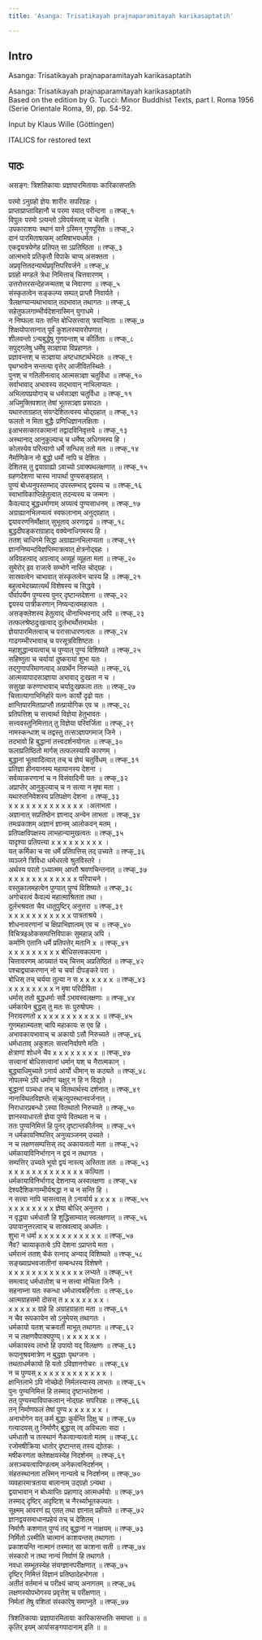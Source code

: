 ```yaml
---
title: 'Asanga: Trisatikayah prajnaparamitayah karikasaptatih'

---
```

## Intro

Asanga: Trisatikayah prajnaparamitayah karikasaptatih   

Asanga: Trisatikayah prajnaparamitayah karikasaptatih  
Based on the edition by G. Tucci: Minor Buddhist Texts, part I. Roma 1956  
(Serie Orientale Roma, 9), pp. 54-92.  

Input by Klaus Wille (Göttingen)  

ITALICS for restored text  

## पाठः

असङ्ग: त्रिशतिकायाः प्रज्ञापारमितायाः कारिकासप्ततिः  

परमो ऽनुग्रहो ज्ञेयः शारीरः सपरिग्रहः ।  
प्राप्ताप्राप्ताविहानौ च परमा स्यात् परीन्दना ॥ त्श्प्क्_१  
विपुलः परमो ऽत्यन्तो ऽविपर्यस्तश् च चेतसि ।  
उपकाराशयः स्थानं याने ऽस्मिन् गुणपूरितः ॥ त्श्प्क्_२  
दानं पारमिताषत्कम् आमिषाभयधर्मतः ।  
एकद्वयत्रयेणेह प्रतिपत् सा ऽप्रतिष्ठिता ॥ त्श्प्क्_३  
आत्मभावे प्रतिकृतौ विपाके चाप्य् असक्तता ।  
अप्रवृत्तितदन्यार्थप्रवृत्तिपरिवर्जने ॥ त्श्प्क्_४  
प्रग्रहो मण्डले त्रेधा निमित्ताच् चित्तवारणम् ।  
उत्तरोत्तरसन्देहजन्मतश् च निवारणा ॥ त्श्प्क्_५  
संस्कृतत्वेन सङ्कल्प्य सम्पत् प्राप्तौ निवार्यते ।  
त्रैलक्षण्यान्यथाभावात् तदभावात् तथागतः ॥ त्श्प्क्_६  
सहेतुफलगाम्भीर्यदेशनास्मिन् युगाधमे ।  
न निष्फला यतः सन्ति बोधिसत्त्वास् त्रयान्विताः ॥ त्श्प्क्_७  
शिक्षयोपासानात् पूर्वं कुशलस्यावरोपणात् ।  
शीलवन्तो ऽन्यबुद्धेषु गुणवन्तश् च कीर्तिताः ॥ त्श्प्क्_८  
सपुद्गलेषु धर्मेषु सञ्ज्ञाया विप्रहाणतः ।  
प्रज्ञावन्तश् च सञ्ज्ञाया अष्टधाष्टार्थभेदतः ॥ त्श्प्क्_९  
पृथग्भावेन सन्तत्या वृत्तेर् आजीवितस्थितेः ।  
पुनश् च गतिलीनत्वाद् आत्मसञ्ज्ञा चतुर्विधा ॥ त्श्प्क्_१०  
सर्वाभावाद् अभावस्य सद्भावान् नाभिलाप्यतः ।  
अभिलापप्रयोगाच् च धर्मसञ्ज्ञा चतुर्विधा ॥ त्श्प्क्_११  
अधिमुक्तिवशात् तेषां भूतसञ्ज्ञा प्रसादतः ।  
यथारुताग्रहात् संयग्देशितत्वस्य चोद्ग्रहात् ॥ त्श्प्क्_१२  
फलतो न मिता बुद्धैः प्रणिधिज्ञानलक्षिताः ।  
इआभसत्कारकामानां तद्वादविनिवृत्तये ॥ त्श्प्क्_१३  
अस्थानाद् आनुकूल्याच् च धर्मेष्व् अधिगमस्य हि ।  
कोलस्येव परित्यागो धर्मे सन्धिस् ततो मतः ॥ त्श्प्क्_१४  
नैर्माणिकेन नो बुद्धो धर्मो नापि च देशितः ।  
देशितस् तु द्वयाग्राह्यो ऽवाच्यो ऽवाक्पथलक्षणात् ॥ त्श्प्क्_१५  
ग्रहणदेशणा चास्य नापार्था पुण्यसङ्ग्रहात् ।  
पुण्यं बोध्यनुपस्तम्भाद् उपस्तम्भाद् द्वयस्य च ॥ त्श्प्क्_१६  
स्वाभाविकाप्तिहेतुत्वात् तदन्यस्य च जन्मनः ।  
कैवल्याद् बुद्धधर्माणाम् अग्र्यत्वं पुण्यसाधनम् ॥ त्श्प्क्_१७  
अग्राह्यानभिलप्यत्वं स्वफलानाम् अनुद्ग्रहात् ।  
द्वयावरणनिर्मोक्षात् सुभूताव् अरणाद्वयं ॥ त्श्प्क्_१८  
बुद्धदीपङ्कराग्राहाद् वक्येनाधिगमस्य हि ।  
ततश् चाधिगमे सिद्धा अग्राह्यानभिलाप्यता ॥ त्श्प्क्_१९  
ज्ञाननिष्यन्दविज्ञप्तिमात्रत्वात् क्षेत्रनोद्ग्रहः ।  
अविग्रहत्वाद् अग्रत्वाद् अव्यूहं व्यूहता मता ॥ त्श्प्क्_२०  
सुमेरोर् इव राजत्वे सम्भोगे नास्ति चोद्ग्रहः ।  
सास्रवत्वेन चाभावात् संस्कृतत्वेन चास्य हि ॥ त्श्प्क्_२१  
बहुत्वभेदख्यात्यर्थं विशेषस्य च सिद्धये ।  
पौर्वापर्येण पुण्यस्य पुनर् दृष्टान्तदेशना ॥ त्श्प्क्_२२  
द्वयस्य पात्रीकरणान् निष्यन्दत्वमहत्वतः ।  
असङ्क्लेशस्य हेतुत्वाद् धीनाभिभवनाद् अपि ॥ त्श्प्क्_२३  
तत्फलश्रेष्ठदुःखत्वाद् दुर्लभार्थोत्तमार्थतः ।  
ज्ञेयापारमितत्वाच् च परासाधारणत्वतः ॥ त्श्प्क्_२४  
गाढगम्भीरभावाच् च परसूत्रविशिष्टतः ।  
महाशुद्धान्वयत्वाच् च पुण्यात् पुण्यं विशिष्यते ॥ त्श्प्क्_२५  
सहिष्णुता च चर्यायां दुष्करायां शुभा यतः ।  
तद्गुणापरिमाणत्वाद् अग्रार्थेन निरुच्यते ॥ त्श्प्क्_२६  
आत्मव्यापादसञ्ज्ञाया अभावाद् दुःखता न च ।  
ससुखा करुणाभावाच् चर्यादुःखफला ततः ॥ त्श्प्क्_२७  
चित्तात्यागाभिनिर्हारे यत्नः कार्यो दृढो यतः ।  
क्षान्तिपारमिताप्राप्तौ तत्प्रायोगिक एव च ॥ त्श्प्क्_२८  
प्रतिपत्तिश् च सत्त्वार्था विज्ञेया हेतुभावतः ।  
सत्त्ववस्तुनिमित्तात् तु विज्ञेया परिवर्जिता ॥ त्श्प्क्_२९  
नामस्कन्धाश् च तद्वस्तु तत्सञ्ज्ञापगमाज् जिने ।  
तदभावो हि बुद्धानां तत्त्वदर्शनयोगतः ॥ त्श्प्क्_३०  
फलाप्रतिष्ठितो मार्गस् तत्फलस्यापि कारणम् ।  
बुद्धानां भूतवादित्वात् तच् च ज्ञेयं चतुर्विधम् ॥ त्श्प्क्_३१  
प्रतिज्ञा हीनयानस्य महायानस्य देशना ।  
सर्वव्याकरणानां च न विसंवादिनी यतः ॥ त्श्प्क्_३२  
अप्राप्तेर् आनुकुल्याच् च न सत्या न मृषा मता ।  
यथारुतनिवेशस्य प्रतिपक्षेण देशना ॥ त्श्प्क्_३३  
x x x x x x x x x x x x x ।अलाभता ।  
अज्ञानात् सप्रतिष्ठेन ज्ञानाद् अन्येन लाभता ॥ त्श्प्क्_३४  
तमःप्रकाशम् अज्ञानं ज्ञानम् आलोकवन् मतम् ।  
प्रतिपक्षविपक्षस्य लाभहान्यामुखत्वतः ॥ त्श्प्क्_३५  
यादृश्या प्रतिपत्त्या x x x x x x x x x ।  
यत् कर्मिका च सा धर्मे प्रतिपत्तिस् तद् उच्यते ॥ त्श्प्क्_३६  
व्यञ्जने त्रिविधा धर्मधरत्वे श्रुतविस्तरे ।  
अर्थस्य परतो ऽध्यात्मम् आप्तौ श्रवणचिन्तनात् ॥ त्श्प्क्_३७  
x x x x x x x x x x x x परिपाचने ।  
वस्तुकालमहत्वेन पुण्यात् पुण्यं विशिष्यते ॥ त्श्प्क्_३८  
अगोचरत्वं कैवल्यं महात्माश्रितता तथा ।  
दुर्लभश्रवता चैव धातुपुष्टिर् अनुत्तरा ॥ त्श्प्क्_३९  
x x x x x x x x x x x पात्रताश्रये ।  
शोधनावरणानां च क्षिप्राभिज्ञात्वम् एव च ॥ त्श्प्क्_४०  
विचित्रइओकसम्पत्तिविपाकः सुमहान्न् अपि ।  
कर्माणि एतानि धर्मे प्रतिपत्तेर् मतानि x ॥ त्श्प्क्_४१  
x x x x x x x x x बोधिसत्त्वकल्पना ।  
चित्तावरणम् आख्यातं यच् चित्तम् अप्रतिष्ठितं ॥ त्श्प्क्_४२  
पश्चाद्व्याकरणान् नो च चर्या दीपङ्करे परा ।  
बोधिस् तच् चर्यया तुल्या न स x x x x x x ॥ त्श्प्क्_४३  
x x x x x x x x न मृषा परिदीपिता ।  
धर्मास् ततो बुद्धधर्माः सर्वे ऽभावस्वलक्षणाः ॥ त्श्प्क्_४४  
धर्मकायेन बुद्धस् तु मतः सः पुरुषोपमः ।  
निरावरणतो x x x x x x x x x x x ॥ त्श्प्क्_४५  
गुणमहात्म्यतश् चापि महाकायः स एव हि ।  
अभावकायभावाच् च अकायो ऽसौ निरुच्यते ॥ त्श्प्क्_४६  
धर्मधाताव् अकुशलः सत्त्वनिर्वापणे मतिः ।  
क्षेत्राणां शोधने चैव x x x x x x x x ॥ त्श्प्क्_४७  
सत्त्वानां बोधिसत्त्वानां धर्मान् यश् च नैरात्मकान् ।  
बुद्ध्याधिमुच्यते ऽनार्य आर्यो धीमान् स कठ्यते ॥ त्श्प्क्_४८  
नोपलम्भे ऽपि धर्माणां चक्षुर् न हि न विद्यते ।  
बुद्धानां पञ्चधा तच् च वितथार्थस्य दर्शनात् ॥ त्श्प्क्_४९  
नानाविथतविज्ञप्तेः स्ंऋत्युपस्थानवर्जनात् ।  
निराधारप्रबन्धो ऽस्या वितथातो निरुच्यते ॥ त्श्प्क्_५०  
ज्ञानस्याधारतो ज्ञेया पुण्ये वितथता न च ।  
ततः पुण्यनिमित्तं हि पुनर् दृष्टान्तकीर्तनम् ॥ त्श्प्क्_५१  
न धर्मकायनिष्पत्तिर् अनुव्यञ्जनम् उच्यते ।  
न च लक्षणसम्पत्तिस् तद् अकायत्वतो मता ॥ त्श्प्क्_५२  
धर्मकायाविनिर्भागान् न द्वयं न तथागतः ।  
सम्पत्तिर् उच्यते भूयो द्वयं नास्त्य् अस्तिता ततः ॥ त्श्प्क्_५३  
x x x x x x x x x x x x x कल्पिता ।  
धर्मकायाविनिर्भागाद् देशनाप्य् अस्वलक्षणा ॥ त्श्प्क्_५४  
देश्यदैशिकगाम्भीर्यश्रद्धा न च न सन्ति हि ।  
न सत्त्वा नापि चासत्त्वास् ते ऽनार्यार्य x x x x ॥ त्श्प्क्_५५  
x x x x x x x x ज्ञेया बोधिर् अनुत्तरा ।  
न वृद्ध्या धर्मधातौ हि शुद्धिसाम्यात् स्वलक्षणात् ॥ त्श्प्क्_५६  
उपायानुत्तरत्वाच् च सास्रवत्वाद् अधर्मतः ।  
शुभा न धर्मा x x x x x x x x x x x ॥ त्श्प्क्_५७  
नैव? चाव्याकृतत्वे ऽपि देशना ऽप्राप्तये मता ।  
धर्मरत्नं ततश् चैकं रत्नाद् अन्याद् विशिष्यते ॥ त्श्प्क्_५८  
सङ्ख्याप्रभवजातीनां सम्बन्धस्य विशेषणे ।  
x x x x x x x x x x x x x लभ्यते ॥ त्श्प्क्_५९  
समत्वाद् धर्मधातोश् च न सत्त्वा मोचिता जिनैः ।  
सहनाम्ना यतः स्कन्धा धर्मधात्वबहिर्गताः ॥ त्श्प्क्_६०  
आत्मग्राहसमो दोसस् त x x x x x x x ।  
x x x x x ग्राहे हि अग्राहग्राहता मता ॥ त्श्प्क्_६१  
न चैव रूपकायेन सो ऽनुमेयस् तथागतः ।  
धर्मकायो यतश् चक्रवर्ती माभूत् तथागतः ॥ त्श्प्क्_६२  
न च लक्षणवैपाक्यपुण्य्। x x x x x x ।  
धर्मकायस्य लाभो हि उपायो यद् विलक्षणः ॥ त्श्प्क्_६३  
रूपानुश्रवमात्रेण न बुद्धज्ञः पृथग्जनः ।  
तथताधर्मकायो हि यतो ऽविज्ञानगोचरः ॥ त्श्प्क्_६४  
न च पुण्यस् x x x x x x x x x x x x ।  
क्षान्तिलाभे ऽपि नोच्छेदो निर्मलस्यास्य लाभतः ॥ त्श्प्क्_६५  
पुनः पुण्यनिमित्तं हि तस्माद् दृष्टान्तदेशना ।  
तत् पुण्यस्याविपाकत्वान् नोद्ग्रहः सपरिग्रहः ॥ त्श्प्क्_६६  
तन् निर्माणफलं तेषां पुण्य x x x x x x ।  
अनाभोगेन यत् कर्म बुद्धाः कुर्वन्ति दिक्षु च ॥ त्श्प्क्_६७  
गत्यादयस् तु निर्माणैर् बुद्धास् त्व् अविचलाः सदा ।  
धर्मधातौ च तत्स्थानं नैकत्वान्यत्वतो मतम् ॥ त्श्प्क्_६८  
रजोमषीक्रिया धातोर् दृष्टान्तस् तस्य द्योतकः ।  
मषीकरणता क्लेशक्षयस्येह निदर्शनम् ॥ त्श्प्क्_६९  
असञ्चयत्वापिण्डत्वम् अनेकत्वनिदर्शनम् ।  
संहतस्थानता तस्मिन् नान्यत्वे च निदर्शनम् ॥ त्श्प्क्_७०  
व्यवहारमात्रताया बालानाम् उद्ग्रहो ऽन्यथा ।  
द्वयाभावान् न बोध्याप्तिः प्रहाणाद् आत्मधर्मयोः ॥ त्श्प्क्_७१  
तस्माद् दृष्टिर् अदृष्टिश् च नैरर्थ्याभूतकल्पतः ।  
सूक्ष्मम् आवरणं ह्य् एतत् तथा ज्ञानात् प्रहीयते ॥ त्श्प्क्_७२  
ज्ञानद्वयसमाधानप्रहेयं तच् च देशितम् ।  
निर्माणैः कशणात् पुण्यं तद् बुद्धानां न नाक्षयम् ॥ त्श्प्क्_७३  
निर्मितो ऽस्मीति चात्मानं काशयन्तस् तथागताः ।  
प्रकाशयन्ति नात्मानं तस्मात् सा काशना सती ॥ त्श्प्क्_७४  
संस्कारो न तथा नान्यं निर्वाणं हि तथागते ।  
नवधा सम्भूतस्येह संयग्ज्ञानपरीक्षणात् ॥ त्श्प्क्_७५  
दृष्टिर् निमित्तं विज्ञानं प्रतिष्ठादेहभोगता ।  
अतीतं वर्तमानं च परीक्ष्यं चाप्य् अनागतम् ॥ त्श्प्क्_७६  
लक्षणस्योपभोगस्य प्रवृत्तेश् च परीक्षणात् ।  
निर्मलां तेषु वशितां संस्कारेषु समाप्नुते ॥ त्श्प्क्_७७  
  
त्रिशतिकायाः प्रज्ञापारमितायाः कारिकासप्ततिः समाप्ता ॥  ॥  
कृतिर् इयम् आर्यासङ्गपादानाम् इति ॥  ॥  

